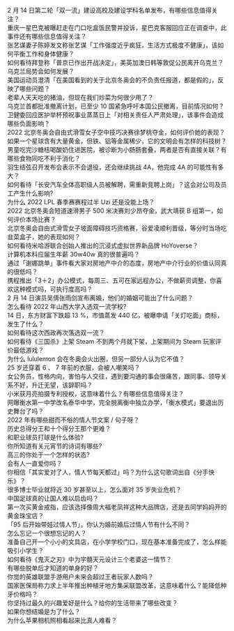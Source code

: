 2 月 14 日第二轮「双一流」建设高校及建设学科名单发布，有哪些信息值得关注？  
重庆一星巴克被曝赶走在门口吃盒饭民警并投诉，星巴克客服回应正在调查中，此事件还有哪些信息值得关注？  
张艺谋妻子陈婷发文称张艺谋「工作强度近乎疯狂，生活方式极度不健康」，该如何平衡工作和身体健康？  
如何看待拜登称「普京已作出开战决定」，美英加澳日韩等敦促公民离开乌克兰？乌克兰局势会如何发展？  
美国运动员澄清「在美国看到的关于北京冬奥会的不负责任报道，都是假的」，反映了哪些问题？  
老辈人天天吃的猪油，但现在我们炒菜为何很少用了？  
乌克兰首都批准撤离计划，已至少 10 国紧急呼吁本国公民撤离，目前情况如何？  
卫健委回应医护举杯预祝事业蒸蒸日上「对相关责任人严肃处理」，该事件会造成哪些负面影响？  
2022 北京冬奥会自由式滑雪女子空中技巧决赛徐梦桃夺金，如何评价她的表现？  
如果一个星球含有大量黄金，但铁、铝等金属稀少，它的文明会有怎样的科技树？  
男童吃完沙糖桔喝酸奶住进医院，被诊断为小肠肠套叠，两者是否有直接关联？有哪些食物同吃不利于消化？  
羽生结弦召开发布会表示不会退役，还会继续挑战 4A，他完成 4A 的可能性有多大？  
如何看待「长安汽车全体高职级人员被解聘，需重新竞聘上岗」？这会对公司及员工产生什么影响?  
为什么 2022 LPL 春季赛赛程过半 Uzi 还是没能上场？  
2022 北京冬奥会短道速滑男子 500 米决赛刘少昂夺金，武大靖获 B 组第一，如何评价本场比赛？  
北京冬奥会自由式滑雪女子坡面障碍技巧资格赛，谷爱凌顺利晋级，等分时当场吃韭菜盒子，她的表现如何？  
如何看待米哈游联合创始人推出的沉浸式虚拟世界新品牌 HoYoverse？  
计算机本科应届生年薪 30w40w 真的很普遍吗？  
通过「谢娜跳单」事件看大家对房地产中介的态度，房地产中介行业的价值认同真的很低吗？  
携程推出「3＋2」办公模式，每周三、五可在家远程办公，不做薪资调整，你喜欢这种模式吗，可执行度高吗？  
2 月 14 日演员吴倩张雨剑宣布离婚，他们的婚姻可能出了什么问题？  
怎么看待 2022 年山西大学入选双一流学校?  
14 日，东方财富下跌超 13 %，市值蒸发 440 亿，被曝申请「关灯吃面」商标，发生了什么？  
如何看待这次西政再次落选双一流？  
如何看待《三国杀》上架 Steam 不到两个月就下架，上架期间为 Steam 玩家评价最低游戏？  
为什么 lululemon 会在冬奥会火出圈，但另一部分人认为它不值？  
25 岁还穿着 6 、 7 年前的衣服，会被人嘲笑吗？  
女公务员，性格内向，害怕与人交往，遇到要沟通的事会很痛苦，跟同事、领导关系不好，升迁无望，该辞职吗？  
小米获月亮拍摄专利授权，这意味着什么？有哪些信息值得关注？  
网曝衡水第一中学改名泰华中学，完全脱离衡中独立办学，「衡水模式」要退出历史舞台了吗？  
2022 年有哪些甜而不俗的情人节文案 / 句子呀？  
历史总得分王和十个得分王那个更难？  
和职业球员打球是什么体验?  
你所知道有关元宵节的诗词有哪些?  
高三的你处于一个怎样的状态?  
会有人一直爱你吗？  
你相信「其实爱对了人，情人节每天都过」吗？为什么这句歌词出自《分手快乐》？  
很多博士毕业就将近 30 岁甚至以上，怎么面对 35 岁失业危机？  
中国足球真的让国人难以启齿吗？  
第一次买黄金戒指，应该选择像周大福老凤祥这种大品牌店，还是去同学妈妈开的黄金珠宝店？  
「95 后开始带娃过情人节」，你认为婚前婚后过情人节有什么不同？  
怎么忘记一个很想忘记的人？  
准备自己开一个小小的文具店，在小学学校门口，现在基本准备完成了，怎么样能吸引小学生？  
如何看待《鬼灭之刃》中为宇髓天元设计三个老婆这一情节？  
有哪些脱单后才知道的单身的好？  
你觉的英雄联盟手游用户未来会超过王者玩家人数吗？  
国家医保局称力求上半年推出种植牙地方集采联盟改革，这意味着什么？能降低种牙价格吗？  
你坚持过最久的兴趣爱好是什么？给你的生活带来了哪些改变？  
如果你想结婚是为了什么？  
为什么苹果相机照相看起来比真人难看？  
